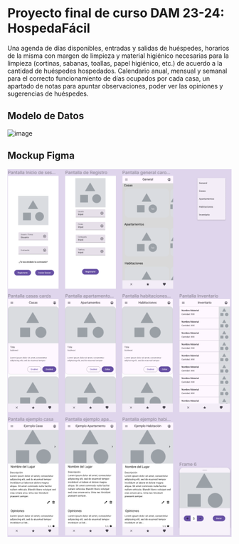 # Proyecto final de curso DAM 23-24: HospedaFácil
Una agenda de días disponibles, entradas y salidas de huéspedes, horarios de la misma con margen de limpieza y material higiénico necesarias para la limpieza (cortinas, sabanas, toallas, papel higiénico, etc.) de acuerdo a la cantidad de huéspedes hospedados.
Calendario anual, mensual y semanal para el correcto funcionamiento de días ocupados por cada casa, un apartado de notas para apuntar observaciones, poder ver las opiniones y sugerencias de huéspedes.

## Modelo de Datos

![image](https://github.com/Nudack/Proyecto/assets/114146534/1a9c63bd-1aa9-415d-af09-d37c832b3cb8)


## Mockup Figma

![image](image.png)